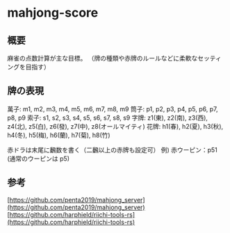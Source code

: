 # mahjong-score
## 概要
麻雀の点数計算が主な目標。
（牌の種類や赤牌のルールなどに柔軟なセッティングを目指す）

## 牌の表現
萬子: m1, m2, m3, m4, m5, m6, m7, m8, m9
筒子: p1, p2, p3, p4, p5, p6, p7, p8, p9
索子: s1, s2, s3, s4, s5, s6, s7, s8, s9
字牌: z1(東), z2(南), z3(西), z4(北), z5(白), z6(發), z7(中), z8(オールマイティ)
花牌: h1(春), h2(夏), h3(秋), h4(冬), h5(梅), h6(蘭), h7(菊), h8(竹)

赤ドラは末尾に飜数を書く（二飜以上の赤牌も設定可）
例) 赤ウーピン：p51 (通常のウーピンは p5)

## 参考
[https://github.com/penta2019/mahjong_server](https://github.com/penta2019/mahjong_server)
[https://github.com/harphield/riichi-tools-rs](https://github.com/harphield/riichi-tools-rs)